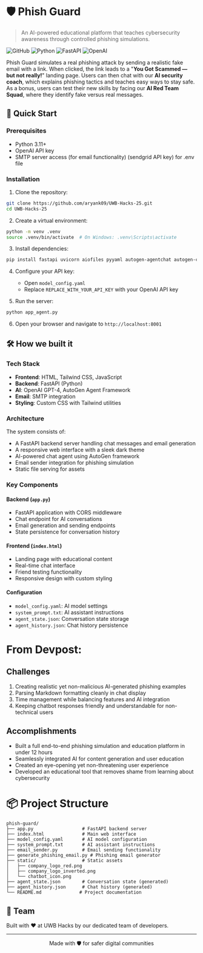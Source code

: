 # 🛡️ Phish Guard

> An AI-powered educational platform that teaches cybersecurity awareness through controlled phishing simulations.

![GitHub](https://img.shields.io/badge/GitHub-Repository-181717?style=flat&logo=github)
![Python](https://img.shields.io/badge/Python-3.11+-3776AB?style=flat&logo=python)
![FastAPI](https://img.shields.io/badge/FastAPI-0.100.0+-009688?style=flat&logo=fastapi)
![OpenAI](https://img.shields.io/badge/OpenAI-GPT--4-412991?style=flat&logo=openai)


Phish Guard simulates a real phishing attack by sending a realistic fake email with a link. When clicked, the link leads to a "**You Got Scammed — but not really!**" landing page. Users can then chat with our **AI security coach**, which explains phishing tactics and teaches easy ways to stay safe. As a bonus, users can test their new skills by facing our **AI Red Team Squad**, where they identify fake versus real messages.

## 🚀 Quick Start

### Prerequisites

- Python 3.11+
- OpenAI API key
- SMTP server access (for email functionality) (sendgrid API key) for .env file

### Installation

1. Clone the repository:
```bash
git clone https://github.com/aryank09/UWB-Hacks-25.git
cd UWB-Hacks-25
```

2. Create a virtual environment:
```bash
python -m venv .venv
source .venv/bin/activate  # On Windows: .venv\Scripts\activate
```

3. Install dependencies:
```bash
pip install fastapi uvicorn aiofiles pyyaml autogen-agentchat autogen-core openai
```

4. Configure your API key:
   - Open `model_config.yaml`
   - Replace `REPLACE_WITH_YOUR_API_KEY` with your OpenAI API key

5. Run the server:
```bash
python app_agent.py
```

6. Open your browser and navigate to `http://localhost:8001`

## 🛠️ How we built it

### Tech Stack

- **Frontend**: HTML, Tailwind CSS, JavaScript
- **Backend**: FastAPI (Python)
- **AI**: OpenAI GPT-4, AutoGen Agent Framework
- **Email**: SMTP integration
- **Styling**: Custom CSS with Tailwind utilities

### Architecture

The system consists of:
- A FastAPI backend server handling chat messages and email generation
- A responsive web interface with a sleek dark theme
- AI-powered chat agent using AutoGen framework
- Email sender integration for phishing simulation
- Static file serving for assets

### Key Components

#### Backend (`app.py`)
- FastAPI application with CORS middleware
- Chat endpoint for AI conversations
- Email generation and sending endpoints
- State persistence for conversation history

#### Frontend (`index.html`)
- Landing page with educational content
- Real-time chat interface
- Friend testing functionality
- Responsive design with custom styling

#### Configuration
- `model_config.yaml`: AI model settings
- `system_prompt.txt`: AI assistant instructions
- `agent_state.json`: Conversation state storage
- `agent_history.json`: Chat history persistence

# From Devpost:
## Challenges 

1. Creating realistic yet non-malicious AI-generated phishing examples
2. Parsing Markdown formatting cleanly in chat display
3. Time management while balancing features and AI integration
4. Keeping chatbot responses friendly and understandable for non-technical users
   
## Accomplishments 

- Built a full end-to-end phishing simulation and education platform in under 12 hours
- Seamlessly integrated AI for content generation and user education
- Created an eye-opening yet non-threatening user experience
- Developed an educational tool that removes shame from learning about cybersecurity
  
# 📦 Project Structure

```
phish-guard/
├── app.py                  # FastAPI backend server
├── index.html              # Main web interface
├── model_config.yaml       # AI model configuration
├── system_prompt.txt       # AI assistant instructions
├── email_sender.py         # Email sending functionality
├── generate_phishing_email.py # Phishing email generator
├── static/                 # Static assets
│   ├── company_logo_red.png
│   ├── company_logo_inverted.png
│   └── chatbot_icon.png
├── agent_state.json        # Conversation state (generated)
├── agent_history.json      # Chat history (generated)
└── README.md              # Project documentation
```

## 👥 Team

Built with ❤️ at UWB Hacks by our dedicated team of developers.

---

<p align="center">Made with 🛡️ for safer digital communities</p>
